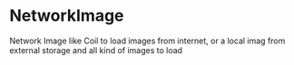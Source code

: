 # NetworkImage
Network Image like Coil to load images from internet, or a local imag from external storage and all kind of images to load 
